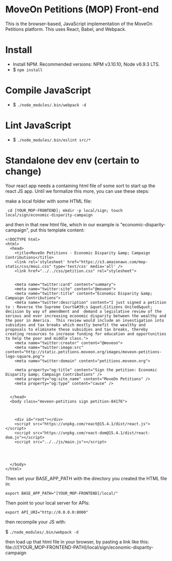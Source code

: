 # MoveOn Petitions (MOP) Front-end

This is the browser-based, JavaScript implementation of the MoveOn Petitions platform. This uses React, Babel, and Webpack.

# Install

* Install NPM. Recommended versions: NPM v3.10.10, Node v6.9.3 LTS.
* $ `npm install`

# Compile JavaScript

* $ `./node_modules/.bin/webpack -d`

# Lint JavaScript

* $ `./node_modules/.bin/eslint src/*`

# Standalone dev env (certain to change)

Your react app needs a containing html file of some sort to start up the react JS app. Until we formalize this more, you can use these steps:

make a local folder with some HTML file:

``` cd [YOUR_MOP-FRONTEND]; mkdir -p local/sign; touch local/sign/economic-disparity-campaign```

and then in that new html file, which in our example is "economic-disparity-campaign", put this template content:

```
<!DOCTYPE html>
<html>
  <head>
    <title>MoveOn Petitions - Economic Disparity &amp; Campaign Contributions</title>
    <link rel='stylesheet' href="https://s3.amazonaws.com/mop-static/css/moui.css" type='text/css' media='all' />
    <link href="../../css/petition.css" rel="stylesheet">


    <meta name="twitter:card" content="summary">
    <meta name="twitter:site" content="@moveon">
    <meta name="twitter:title" content="Economic Disparity &amp; Campaign Contributions">
    <meta name="twitter:description" content="I just signed a petition to : Reverse the Supreme Court&#39;s &quot;Citizens United&quot; decision by way of amendment and  demand a legislative review of the serious and ever increasing economic disparity between the wealthy and the poor in America.  This review would include an investigation into subsidies and tax breaks which mostly benefit the wealthy and proposals to eliminate these subsidies and tax breaks, thereby creating resources to increase funding for education and opportunities to help the poor and middle class.">
    <meta name="twitter:creator" content="@moveon">
    <meta name="twitter:image:src" content="http://static.petitions.moveon.org/images/moveon-petitions-logo-square.png">
    <meta name="twitter:domain" content="petitions.moveon.org">

    <meta property="og:title" content="Sign the petition: Economic Disparity &amp; Campaign Contributions" />
    <meta property="og:site_name" content="MoveOn Petitions" />
    <meta property="og:type" content="cause" />


  </head>
  <body class="moveon-petitions sign petition-84176">



    <div id="root"></div>
    <script src="https://unpkg.com/react@15.4.1/dist/react.js"></script>
    <script src="https://unpkg.com/react-dom@15.4.1/dist/react-dom.js"></script>
    <script src="../../js/main.js"></script>




  </body>
</html>

```

Then set your BASE_APP_PATH with the directory you created the HTML file in:

``` export BASE_APP_PATH="[YOUR_MOP-FRONTEND]/local/" ```

Then point to your local server for APIs:

``` export API_URI="http://0.0.0.0:8000" ```

then recompile your JS with:

$ `./node_modules/.bin/webpack -d`

then load up that html file in your browser, by pasting a link like this: file:///[YOUR_MOP-FRONTEND-PATH]/local/sign/economic-disparity-campaign

